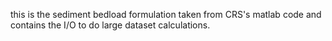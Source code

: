 this is the sediment bedload formulation taken from CRS's matlab code
and contains the I/O to do large dataset calculations. 

 
